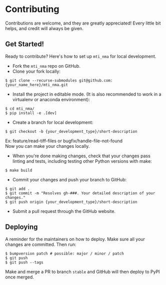 # Contributing

Contributions are welcome, and they are greatly appreciated! Every little bit
helps, and credit will always be given.

## Get Started!
Ready to contribute? Here's how to set up `mti_nma` for local development.

* Fork the `mti_nma` repo on GitHub.
* Clone your fork locally:

```
$ git clone --recurse-submodules git@github.com:{your_name_here}/mti_nma.git
```

* Install the project in editable mode. (It is also recommended to work in a virtualenv or anaconda environment):

```
$ cd mti_nma/
$ pip install -e .[dev]
```

* Create a branch for local development:

```
$ git checkout -b {your_development_type}/short-description
```
Ex: feature/read-tiff-files or bugfix/handle-file-not-found<br>
Now you can make your changes locally.<br>

* When you're done making changes, check that your changes pass linting and tests, including testing other Python
versions with make:

```
$ make build
```

* Commit your changes and push your branch to GitHub:

```
$ git add .
$ git commit -m "Resolves gh-###. Your detailed description of your changes."
$ git push origin {your_development_type}/short-description
```

* Submit a pull request through the GitHub website.

## Deploying

A reminder for the maintainers on how to deploy.
Make sure all your changes are committed.
Then run:

```
$ bumpversion patch # possible: major / minor / patch
$ git push
$ git push --tags
```

Make and merge a PR to branch `stable` and GitHub will then deploy to PyPI once merged.
